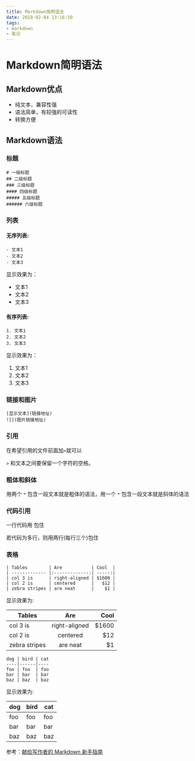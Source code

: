 ```yaml
---
title: Markdown简明语法
date: 2018-02-04 13:16:50
tags: 
- markdown
- 笔记
---
```

# Markdown简明语法
## Markdown优点
 - 纯文本，兼容性强
 - 语法简单，有较强的可读性
 - 转换方便 
 <!-- more -->
 
## Markdown语法
### 标题

```
# 一级标题
## 二级标题
### 三级标题
#### 四级标题
##### 五级标题
###### 六级标题 
```

### 列表
#### 无序列表:

```
- 文本1
- 文本2
- 文本3
```

显示效果为：

- 文本1
- 文本2
- 文本3

#### 有序列表:

```
1. 文本1
2. 文本2
3. 文本3
```

显示效果为：

1. 文本1
2. 文本2
3. 文本3

### 链接和图片

```
[显示文本](链接地址)
![](图片链接地址)
```

### 引用
在希望引用的文件前面加`>`就可以 

`>` 和文本之间要保留一个字符的空格。


### 粗体和斜体
用两个 `*` 包含一段文本就是粗体的语法，用一个 `*` 包含一段文本就是斜体的语法

### 代码引用
一行代码用 包住 

若代码为多行，则用两行(每行三个)包住

### 表格

```
| Tables        | Are           | Cool  |
| ------------- |:-------------:| -----:|
| col 3 is      | right-aligned | $1600 |
| col 2 is      | centered      |   $12 |
| zebra stripes | are neat      |    $1 |

```
显示效果为:

| Tables        | Are           | Cool  |
| ------------- |:-------------:| -----:|
| col 3 is      | right-aligned | $1600 |
| col 2 is      | centered      |   $12 |
| zebra stripes | are neat      |    $1 |

```
dog | bird | cat
----|------|----
foo | foo  | foo
bar | bar  | bar
baz | baz  | baz
```
显示效果为:

dog | bird | cat
----|------|----
foo | foo  | foo
bar | bar  | bar
baz | baz  | baz



参考：[献给写作者的 Markdown 新手指南](https://www.jianshu.com/p/q81RER)
	